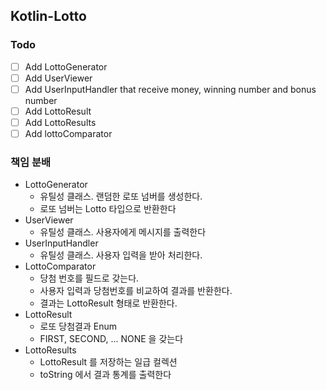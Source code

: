 ## Kotlin-Lotto
### Todo
- [ ] Add LottoGenerator
- [ ] Add UserViewer
- [ ] Add UserInputHandler that receive money, winning number and bonus number
- [ ] Add LottoResult
- [ ] Add LottoResults
- [ ] Add lottoComparator

### 책임 분배
- LottoGenerator
  - 유틸성 클래스. 랜덤한 로또 넘버를 생성한다.
  - 로또 넘버는 Lotto 타입으로 반환한다
- UserViewer
  - 유틸성 클래스. 사용자에게 메시지를 출력한다
- UserInputHandler
  - 유틸성 클래스. 사용자 입력을 받아 처리한다.
- LottoComparator
  - 당첨 번호를 필드로 갖는다.
  - 사용자 입력과 당첨번호를 비교하여 결과를 반환한다.
  - 결과는 LottoResult 형태로 반환한다.
- LottoResult
  - 로또 당첨결과 Enum
  - FIRST, SECOND, ... NONE 을 갖는다
- LottoResults
  - LottoResult 를 저장하는 일급 컬렉션
  - toString 에서 결과 통계를 출력한다